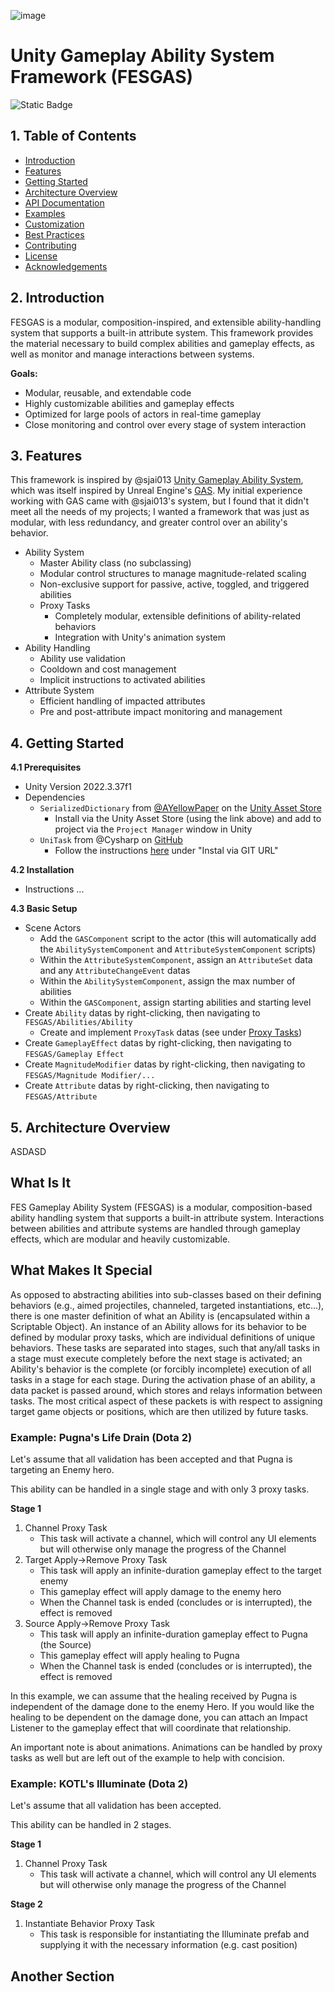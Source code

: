 ![image](https://github.com/user-attachments/assets/ea55e71b-cb68-4995-9ef4-fb8e9da299ea)

# Unity Gameplay Ability System Framework (FESGAS)
![Static Badge](https://img.shields.io/badge/UnityVersion-2022.3.37f1-brightgreen)

## 1. Table of Contents
- [Introduction](#introduction)
- [Features](#features)
- [Getting Started](#getting-started)
- [Architecture Overview](#architecture-overview)
- [API Documentation](#api-documentation)
- [Examples](#examples)
- [Customization](#customization)
- [Best Practices](#best-practices)
- [Contributing](#contributing)
- [License](#license)
- [Acknowledgements](#acknoledgements)

## 2. Introduction
FESGAS is a modular, composition-inspired, and extensible ability-handling system that supports a built-in attribute system. This framework provides the material necessary to build complex abilities and gameplay effects, as well as monitor and manage interactions between systems.

**Goals:**
- Modular, reusable, and extendable code
- Highly customizable abilities and gameplay effects
- Optimized for large pools of actors in real-time gameplay
- Close monitoring and control over every stage of system interaction

## 3. Features
This framework is inspired by @sjai013 [Unity Gameplay Ability System](https://github.com/sjai013/unity-gameplay-ability-system), which was itself inspired by Unreal Engine's [GAS](https://dev.epicgames.com/documentation/en-us/unreal-engine/gameplay-ability-system-for-unreal-engine). My initial experience working with GAS came with @sjai013's system, but I found that it didn't meet all the needs of my projects; I wanted a framework that was just as modular, with less redundancy, and greater control over an ability's behavior.

- Ability System
    - Master Ability class (no subclassing)
    - Modular control structures to manage magnitude-related scaling
    - Non-exclusive support for passive, active, toggled, and triggered abilities
    - Proxy Tasks
        - Completely modular, extensible definitions of ability-related behaviors
        - Integration with Unity's animation system
- Ability Handling
    - Ability use validation
    - Cooldown and cost management
    - Implicit instructions to activated abilities
- Attribute System
    - Efficient handling of impacted attributes
    - Pre and post-attribute impact monitoring and management

## 4. Getting Started

**4.1 Prerequisites**
- Unity Version 2022.3.37f1
- Dependencies
    - `SerializedDictionary` from [@AYellowPaper]() on the [Unity Asset Store](https://assetstore.unity.com/packages/tools/utilities/serialized-dictionary-243052)
        - Install via the Unity Asset Store (using the link above) and add to project via the `Project Manager` window in Unity
    - `UniTask` from @Cysharp on [GitHub](https://github.com/Cysharp/UniTask)
        - Follow the instructions [here](https://github.com/Cysharp/UniTask?tab=readme-ov-file#upm-package) under "Instal via GIT URL"
     
**4.2 Installation**
- Instructions ...

**4.3 Basic Setup**
- Scene Actors
    - Add the `GASComponent` script to the actor (this will automatically add the `AbilitySystemComponent` and `AttributeSystemComponent` scripts)
    - Within the `AttributeSystemComponent`, assign an `AttributeSet` data and any `AttributeChangeEvent` datas
    - Within the `AbilitySystemComponent`, assign the max number of abilities
    - Within the `GASComponent`, assign starting abilities and starting level
- Create `Ability` datas by right-clicking, then navigating to `FESGAS/Abilities/Ability`
    - Create and implement `ProxyTask` datas (see under [Proxy Tasks](#proxy-tasks))
- Create `GameplayEffect` datas by right-clicking, then navigating to `FESGAS/Gameplay Effect`
- Create `MagnitudeModifier` datas by right-clicking, then navigating to `FESGAS/Magnitude Modifier/...`
- Create `Attribute` datas by right-clicking, then navigating to `FESGAS/Attribute`

## 5. Architecture Overview
ASDASD

## What Is It
FES Gameplay Ability System (FESGAS) is a modular, composition-based ability handling system that supports a built-in attribute system. Interactions between abilities and attribute systems are handled through gameplay effects, which are modular and heavily customizable. 

## What Makes It Special
As opposed to abstracting abilities into sub-classes based on their defining behaviors (e.g., aimed projectiles, channeled, targeted instantiations, etc...), there is one master definition of what an Ability is (encapsulated within a Scriptable Object). An instance of an Ability allows for its behavior to be defined by modular proxy tasks, which are individual definitions of unique behaviors. These tasks are separated into stages, such that any/all tasks in a stage must execute completely before the next stage is activated; an Ability's behavior is the complete (or forcibly incomplete) execution of all tasks in a stage for each stage. During the activation phase of an ability, a data packet is passed around, which stores and relays information between tasks. The most critical aspect of these packets is with respect to assigning target game objects or positions, which are then utilized by future tasks.

### Example: Pugna's Life Drain (Dota 2)
Let's assume that all validation has been accepted and that Pugna is targeting an Enemy hero. 

This ability can be handled in a single stage and with only 3 proxy tasks.

**Stage 1**
1. Channel Proxy Task
    -  This task will activate a channel, which will control any UI elements but will otherwise only manage the progress of the Channel
2. Target Apply->Remove Proxy Task
    - This task will apply an infinite-duration gameplay effect to the target enemy
    - This gameplay effect will apply damage to the enemy hero
    - When the Channel task is ended (concludes or is interrupted), the effect is removed
3. Source Apply->Remove Proxy Task
    - This task will apply an infinite-duration gameplay effect to Pugna (the Source)
    - This gameplay effect will apply healing to Pugna
    - When the Channel task is ended (concludes or is interrupted), the effect is removed

In this example, we can assume that the healing received by Pugna is independent of the damage done to the enemy Hero. If you would like the healing to be dependent on the damage done, you can attach an Impact Listener to the gameplay effect that will coordinate that relationship.

An important note is about animations. Animations can be handled by proxy tasks as well but are left out of the example to help with concision.

### Example: KOTL's Illuminate (Dota 2)
Let's assume that all validation has been accepted.

This ability can be handled in 2 stages.

**Stage 1**
1. Channel Proxy Task
    - This task will activate a channel, which will control any UI elements but will otherwise only manage the progress of the Channel

**Stage 2**
1. Instantiate Behavior Proxy Task
    - This task is responsible for instantiating the Illuminate prefab and supplying it with the necessary information (e.g. cast position)

## Another Section
